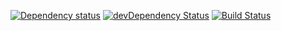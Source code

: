 [![Dependency status](https://david-dm.org/duereg/swim-trainer.svg)](https://david-dm.org/duereg/swim-trainer)
[![devDependency Status](https://david-dm.org/duereg/swim-trainer/dev-status.svg)](https://david-dm.org/duereg/swim-trainer#info=devDependencies)
[![Build Status](https://secure.travis-ci.org/duereg/swim-trainer.svg?branch=master)](https://travis-ci.org/duereg/swim-trainer)

